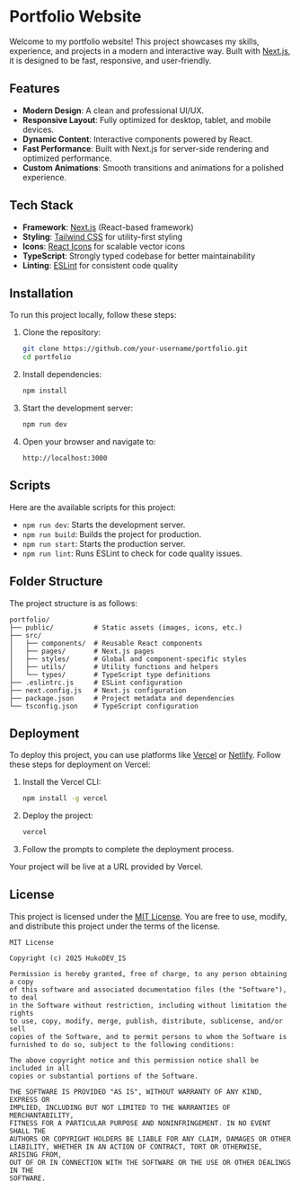 # Portfolio Website

Welcome to my portfolio website! This project showcases my skills, experience, and projects in a modern and interactive way. Built with [Next.js](https://nextjs.org), it is designed to be fast, responsive, and user-friendly.

## Features

- **Modern Design**: A clean and professional UI/UX.
- **Responsive Layout**: Fully optimized for desktop, tablet, and mobile devices.
- **Dynamic Content**: Interactive components powered by React.
- **Fast Performance**: Built with Next.js for server-side rendering and optimized performance.
- **Custom Animations**: Smooth transitions and animations for a polished experience.

## Tech Stack

- **Framework**: [Next.js](https://nextjs.org) (React-based framework)
- **Styling**: [Tailwind CSS](https://tailwindcss.com) for utility-first styling
- **Icons**: [React Icons](https://react-icons.github.io/react-icons) for scalable vector icons
- **TypeScript**: Strongly typed codebase for better maintainability
- **Linting**: [ESLint](https://eslint.org) for consistent code quality

## Installation

To run this project locally, follow these steps:

1. Clone the repository:
   ```bash
   git clone https://github.com/your-username/portfolio.git
   cd portfolio

2. Install dependencies:
    ```bash
    npm install
    ```

3. Start the development server:
    ```bash
    npm run dev
    ```

4. Open your browser and navigate to:
    ```
    http://localhost:3000
    ```

## Scripts

Here are the available scripts for this project:

- `npm run dev`: Starts the development server.
- `npm run build`: Builds the project for production.
- `npm run start`: Starts the production server.
- `npm run lint`: Runs ESLint to check for code quality issues.

## Folder Structure

The project structure is as follows:

```
portfolio/
├── public/          # Static assets (images, icons, etc.)
├── src/
│   ├── components/  # Reusable React components
│   ├── pages/       # Next.js pages
│   ├── styles/      # Global and component-specific styles
│   ├── utils/       # Utility functions and helpers
│   └── types/       # TypeScript type definitions
├── .eslintrc.js     # ESLint configuration
├── next.config.js   # Next.js configuration
├── package.json     # Project metadata and dependencies
└── tsconfig.json    # TypeScript configuration
```

## Deployment

To deploy this project, you can use platforms like [Vercel](https://vercel.com) or [Netlify](https://www.netlify.com). Follow these steps for deployment on Vercel:

1. Install the Vercel CLI:
    ```bash
    npm install -g vercel
    ```

2. Deploy the project:
    ```bash
    vercel
    ```

3. Follow the prompts to complete the deployment process.

Your project will be live at a URL provided by Vercel.

## License

This project is licensed under the [MIT License](https://opensource.org/licenses/MIT). You are free to use, modify, and distribute this project under the terms of the license.

```
MIT License

Copyright (c) 2025 HukoDEV_IS

Permission is hereby granted, free of charge, to any person obtaining a copy
of this software and associated documentation files (the "Software"), to deal
in the Software without restriction, including without limitation the rights
to use, copy, modify, merge, publish, distribute, sublicense, and/or sell
copies of the Software, and to permit persons to whom the Software is
furnished to do so, subject to the following conditions:

The above copyright notice and this permission notice shall be included in all
copies or substantial portions of the Software.

THE SOFTWARE IS PROVIDED "AS IS", WITHOUT WARRANTY OF ANY KIND, EXPRESS OR
IMPLIED, INCLUDING BUT NOT LIMITED TO THE WARRANTIES OF MERCHANTABILITY,
FITNESS FOR A PARTICULAR PURPOSE AND NONINFRINGEMENT. IN NO EVENT SHALL THE
AUTHORS OR COPYRIGHT HOLDERS BE LIABLE FOR ANY CLAIM, DAMAGES OR OTHER
LIABILITY, WHETHER IN AN ACTION OF CONTRACT, TORT OR OTHERWISE, ARISING FROM,
OUT OF OR IN CONNECTION WITH THE SOFTWARE OR THE USE OR OTHER DEALINGS IN THE
SOFTWARE.
```